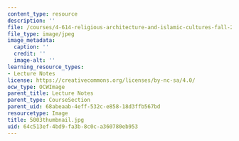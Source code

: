 ```yaml
---
content_type: resource
description: ''
file: /courses/4-614-religious-architecture-and-islamic-cultures-fall-2002/64c513ef4bd9fa3b8c0ca360780eb953_5003thumbnail.jpg
file_type: image/jpeg
image_metadata:
  caption: ''
  credit: ''
  image-alt: ''
learning_resource_types:
- Lecture Notes
license: https://creativecommons.org/licenses/by-nc-sa/4.0/
ocw_type: OCWImage
parent_title: Lecture Notes
parent_type: CourseSection
parent_uid: 68abeaab-4eff-532c-e858-18d3ffb567bd
resourcetype: Image
title: 5003thumbnail.jpg
uid: 64c513ef-4bd9-fa3b-8c0c-a360780eb953
---
```


